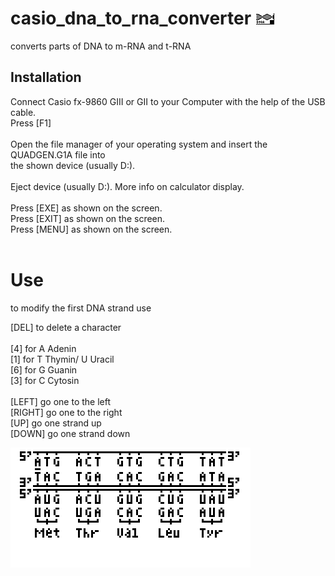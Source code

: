 # casio_dna_to_rna_converter ![DNATORNA icon](MainIcon.bmp)
converts parts of DNA to m-RNA and t-RNA

## Installation

Connect Casio fx-9860 GIII or GII to your Computer with the help of the USB cable.<br>
Press [F1]<br>
<br>
Open the file manager of your operating system and insert the QUADGEN.G1A file into <br>
the shown device (usually D:).<br>
<br>
Eject device (usually D:). More info on calculator display.<br>
<br>
Press [EXE] as shown on the screen.<br>
Press [EXIT] as shown on the screen.<br>
Press [MENU] as shown on the screen.<br>
<br>

# Use
to modify the first DNA strand use

[DEL] to delete a character<br>
<br>
[4] for A Adenin<br>
[1] for T Thymin/ U Uracil<br>
[6] for G Guanin<br>
[3] for C Cytosin<br>
<br>
[LEFT] go one to the left<br>
[RIGHT] go one to the right<br>
[UP] go one strand up<br>
[DOWN] go one strand down<br>

![Main menu](Main.bmp)
